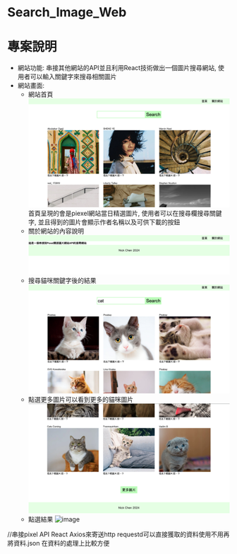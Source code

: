 # Search_Image_Web

# 專案說明
* 網站功能: 串接其他網站的API並且利用React技術做出一個圖片搜尋網站, 使用者可以輸入關鍵字來搜尋相關圖片
* 網站畫面:
  * 網站首頁
      ![image](https://github.com/nickchen111/Search_Image_Web/blob/main/img/%E7%B6%B2%E7%AB%99%E9%A6%96%E9%A0%81.png)
      首頁呈現的會是piexel網站當日精選圖片, 使用者可以在搜尋欄搜尋關鍵字, 並且得到的圖片會顯示作者名稱以及可供下載的按鈕
  * 關於網站的內容說明
      ![image](https://github.com/nickchen111/Search_Image_Web/blob/main/img/%E9%97%9C%E6%96%BC%E7%B6%B2%E7%AB%99.png)
  * 搜尋貓咪關鍵字後的結果
      ![image](https://github.com/nickchen111/Search_Image_Web/blob/main/img/%E6%90%9C%E5%B0%8B%E8%B2%93%E5%92%AA.png)
  * 點選更多圖片可以看到更多的貓咪圖片
      ![image](https://github.com/nickchen111/Search_Image_Web/blob/main/img/%E6%9B%B4%E5%A4%9A%E5%9C%96%E7%89%871.png)
  * 點選結果
      ![image](https://github.com/nickchen111/Search_Image_Web/blob/main/img/%E6%9B%B4%E5%A4%9A%E5%9C%96%E7%89%872.png)
      
//串接pixel API React Axios來寄送http requestd可以直接獲取的資料使用不用再將資料.json 在資料的處理上比較方便
